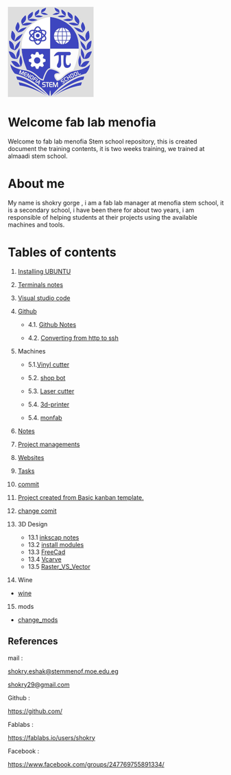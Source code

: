  ![alt text](photo/sho1.png)
# Welcome fab lab menofia 
Welcome to fab lab menofia Stem school  repository, this is created document the training contents, it is two weeks training, we trained at almaadi stem school.
# About me

My name is shokry gorge , i am a fab lab manager at menofia stem school, it is a secondary school, i have been there for about two years, i am responsible of helping students at their projects using the available machines and tools.

# Tables of contents

1. [Installing UBUNTU](file.md/installing-ubuntu.md)

2. [Terminals notes](file.md/notes-about-terminal.md)

3. [Visual studio code](file.md/visual-studio-code.md)

4. [Github](file.md/github.md)
    
    - 4.1. [Github Notes](file.md/dealing-with-github.md)
    
   - 4.2. [Converting from http to ssh](file.md/http-ssh.md)
5. Machines

   - 5.1.[Vinyl cutter](file.md/vinyl.md)

   - 5.2. [shop bot](/file.md/shopbot.md)

   - 5.3. [Laser cutter](/file.md/Lasercutter.md)

   - 5.4. [3d-printer](/file.md/3dprinter.md
   )
   - 5.4. [monfab](/file.md/monfab.md)

7. [Notes](file.md/notes.md)
8. [Project managements](file.md/project-management.md)
9. [Websites](file.md/websites.md)
11. [Tasks](file.md/tasks.md)
12. [commit](file.md/commit.md)
13. [Project created from Basic kanban template. ](file.md/project.md)
14. [change comit](file/changecomit.md)

15.  3D Design

     - 13.1 [inkscap notes](file/inkscapnotes.md)
     - 13.2 [install modules](file/instal.md)
     - 13.3 [FreeCad](file/frecad.md)
     - 13.4 [Vcarve](file/Vcarve.md)
     - 13.5 [Raster_VS_Vector](file/rater$vector.md)
16.  Wine

- [wine](file/wine.md)

15. mods 

- [change_mods](file/mods.md)
## References

mail : 

shokry.eshak@stemmenof.moe.edu.eg

shokry29@gmail.com

Github :

https://github.com/

Fablabs : 

https://fablabs.io/users/shokry

Facebook :

https://www.facebook.com/groups/247769755891334/



